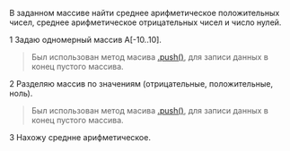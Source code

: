 В заданном массиве найти среднее арифметическое положительных чисел, среднее арифметическое отрицательных чисел и число нулей.

1 Задаю одномерный массив А[-10..10].

> Был использован метод масива [.push()](https://developer.mozilla.org/ru/docs/Web/JavaScript/Reference/Global_Objects/Array/push), для записи данных в конец пустого массива.

2 Разделяю массив по значениям (отрицательные, положительные, ноль).
> Был использован метод масива [.push()](https://developer.mozilla.org/ru/docs/Web/JavaScript/Reference/Global_Objects/Array/push), для записи данных в конец пустого массива.

3 Нахожу среднне арифметическое.
